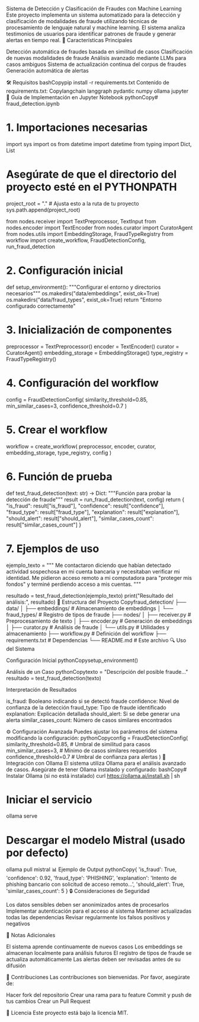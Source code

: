 Sistema de Detección y Clasificación de Fraudes con Machine Learning
Este proyecto implementa un sistema automatizado para la detección y clasificación de modalidades de fraude utilizando técnicas de procesamiento de lenguaje natural y machine learning. El sistema analiza testimonios de usuarios para identificar patrones de fraude y generar alertas en tiempo real.
🎯 Características Principales

Detección automática de fraudes basada en similitud de casos
Clasificación de nuevas modalidades de fraude
Análisis avanzado mediante LLMs para casos ambiguos
Sistema de actualización continua del corpus de fraudes
Generación automática de alertas

🛠️ Requisitos
bashCopypip install -r requirements.txt
Contenido de requirements.txt:
Copylangchain
langgraph
pydantic
numpy
ollama
jupyter
🚀 Guía de Implementación en Jupyter Notebook
pythonCopy# fraud_detection.ipynb

# 1. Importaciones necesarias
import sys
import os
from datetime import datetime
from typing import Dict, List

# Asegúrate de que el directorio del proyecto esté en el PYTHONPATH
project_root = "."  # Ajusta esto a la ruta de tu proyecto
sys.path.append(project_root)

from nodes.receiver import TextPreprocessor, TextInput
from nodes.encoder import TextEncoder
from nodes.curator import CuratorAgent
from nodes.utils import EmbeddingStorage, FraudTypeRegistry
from workflow import create_workflow, FraudDetectionConfig, run_fraud_detection

# 2. Configuración inicial
def setup_environment():
    """Configurar el entorno y directorios necesarios"""
    os.makedirs("data/embeddings", exist_ok=True)
    os.makedirs("data/fraud_types", exist_ok=True)
    return "Entorno configurado correctamente"

# 3. Inicialización de componentes
preprocessor = TextPreprocessor()
encoder = TextEncoder()
curator = CuratorAgent()
embedding_storage = EmbeddingStorage()
type_registry = FraudTypeRegistry()

# 4. Configuración del workflow
config = FraudDetectionConfig(
    similarity_threshold=0.85,
    min_similar_cases=3,
    confidence_threshold=0.7
)

# 5. Crear el workflow
workflow = create_workflow(
    preprocessor,
    encoder,
    curator,
    embedding_storage,
    type_registry,
    config
)

# 6. Función de prueba
def test_fraud_detection(text: str) -> Dict:
    """Función para probar la detección de fraude"""
    result = run_fraud_detection(text, config)
    return {
        "is_fraud": result["is_fraud"],
        "confidence": result["confidence"],
        "fraud_type": result["fraud_type"],
        "explanation": result["explanation"],
        "should_alert": result["should_alert"],
        "similar_cases_count": result["similar_cases_count"]
    }

# 7. Ejemplos de uso
ejemplo_texto = """
Me contactaron diciendo que habían detectado actividad sospechosa en mi cuenta bancaria 
y necesitaban verificar mi identidad. Me pidieron acceso remoto a mi computadora para 
"proteger mis fondos" y terminé perdiendo acceso a mis cuentas.
"""

resultado = test_fraud_detection(ejemplo_texto)
print("Resultado del análisis:", resultado)
📁 Estructura del Proyecto
Copyfraud_detection/
├── data/
│   ├── embeddings/     # Almacenamiento de embeddings
│   └── fraud_types/    # Registro de tipos de fraude
├── nodes/
│   ├── receiver.py     # Preprocesamiento de texto
│   ├── encoder.py      # Generación de embeddings
│   ├── curator.py      # Análisis de fraude
│   └── utils.py        # Utilidades y almacenamiento
├── workflow.py         # Definición del workflow
├── requirements.txt    # Dependencias
└── README.md          # Este archivo
🔍 Uso del Sistema

Configuración Inicial
pythonCopysetup_environment()

Análisis de un Caso
pythonCopytexto = "Descripción del posible fraude..."
resultado = test_fraud_detection(texto)

Interpretación de Resultados

is_fraud: Booleano indicando si se detectó fraude
confidence: Nivel de confianza de la detección
fraud_type: Tipo de fraude identificado
explanation: Explicación detallada
should_alert: Si se debe generar una alerta
similar_cases_count: Número de casos similares encontrados



⚙️ Configuración Avanzada
Puedes ajustar los parámetros del sistema modificando la configuración:
pythonCopyconfig = FraudDetectionConfig(
    similarity_threshold=0.85,  # Umbral de similitud para casos
    min_similar_cases=3,       # Mínimo de casos similares requeridos
    confidence_threshold=0.7    # Umbral de confianza para alertas
)
🤖 Integración con Ollama
El sistema utiliza Ollama para el análisis avanzado de casos. Asegúrate de tener Ollama instalado y configurado:
bashCopy# Instalar Ollama (si no está instalado)
curl https://ollama.ai/install.sh | sh

# Iniciar el servicio
ollama serve

# Descargar el modelo Mistral (usado por defecto)
ollama pull mistral
📊 Ejemplo de Output
pythonCopy{
    'is_fraud': True,
    'confidence': 0.92,
    'fraud_type': 'PHISHING',
    'explanation': 'Intento de phishing bancario con solicitud de acceso remoto...',
    'should_alert': True,
    'similar_cases_count': 5
}
🔒 Consideraciones de Seguridad

Los datos sensibles deben ser anonimizados antes de procesarlos
Implementar autenticación para el acceso al sistema
Mantener actualizadas todas las dependencias
Revisar regularmente los falsos positivos y negativos

📝 Notas Adicionales

El sistema aprende continuamente de nuevos casos
Los embeddings se almacenan localmente para análisis futuros
El registro de tipos de fraude se actualiza automáticamente
Las alertas deben ser revisadas antes de su difusión

🤝 Contribuciones
Las contribuciones son bienvenidas. Por favor, asegúrate de:

Hacer fork del repositorio
Crear una rama para tu feature
Commit y push de tus cambios
Crear un Pull Request

📄 Licencia
Este proyecto está bajo la licencia MIT.